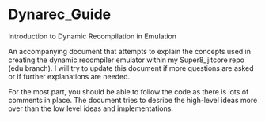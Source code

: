 # Dynarec_Guide
Introduction to Dynamic Recompilation in Emulation

An accompanying document that attempts to explain the concepts used in creating the dynamic recompiler emulator within my Super8_jitcore repo (edu branch).
I will try to update this document if more questions are asked or if further explanations are needed.

For the most part, you should be able to follow the code as there is lots of comments in place. The document tries to desribe the high-level ideas more over than the low level ideas and implementations.
